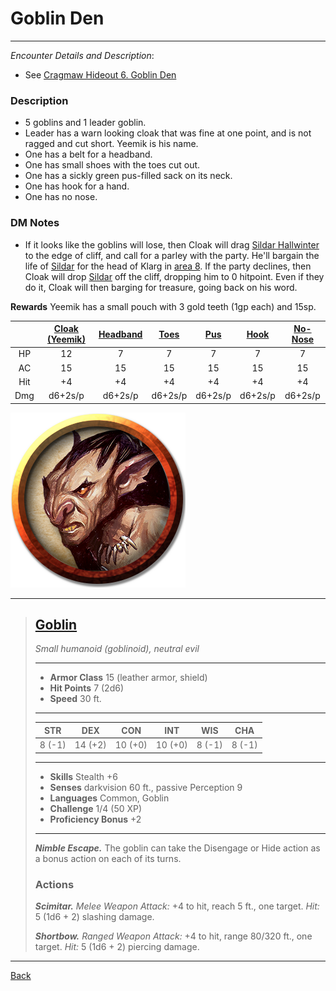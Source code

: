 # Goblin Den
---

_Encounter Details and Description_:
 - See [Cragmaw Hideout 6. Goblin Den](../locations/cragmaw-hideout.md#6-goblin-den)

### Description
 - 5 goblins and 1 leader goblin.
 - Leader has a warn looking cloak that was fine at one point, and is not ragged and cut short. Yeemik is his name.
 - One has a belt for a headband.
 - One has small shoes with the toes cut out.
 - One has a sickly green pus-filled sack on its neck.
 - One has hook for a hand.
 - One has no nose.

### DM Notes
- If it looks like the goblins will lose, then Cloak will drag [Sildar Hallwinter](../npcs/sildar-hallwinter.md) to the edge of cliff, and call for a parley with the party. He'll bargain the life of [Sildar](../npcs/sildar-hallwinter.md) for the head of Klarg in [area 8](../locations/cragmaw-hideout.md#8-klargs-cave). If the party declines, then Cloak will drop [Sildar](../npcs/sildar-hallwinter.md) off the cliff, dropping him to 0 hitpoint. Even if they do it, Cloak will then barging for treasure, going back on his word.

**Rewards**
Yeemik has a small pouch with 3 gold teeth (1gp each) and 15sp.

||[Cloak (Yeemik)](#goblin)|[Headband](#goblin)|[Toes](#goblin)|[Pus](#goblin)|[Hook](#goblin)|[No-Nose](#goblin)|
|:-:|:-:|:-:|:-:|:-:|:-:|:-:|
|HP|12|7|7|7|7|7|
|AC|15|15|15|15|15|15|
|Hit|+4|+4|+4|+4|+4|+4|
|Dmg|d6+2s/p|d6+2s/p|d6+2s/p|d6+2s/p|d6+2s/p|d6+2s/p|

![Goblin](../monsters/images/goblin.png)
___
>## [Goblin](https://5e.tools/bestiary.html#goblin_mm)
>*Small humanoid (goblinoid), neutral evil*
>___
>- **Armor Class** 15 (leather armor, shield)
>- **Hit Points** 7 (2d6)
>- **Speed** 30 ft.
>___
>|STR|DEX|CON|INT|WIS|CHA|
>|:---:|:---:|:---:|:---:|:---:|:---:|
>|8 (-1)|14 (+2)|10 (+0)|10 (+0)|8 (-1)|8 (-1)|
>___
>- **Skills** Stealth +6
>- **Senses** darkvision 60 ft., passive Perception 9
>- **Languages** Common, Goblin
>- **Challenge** 1/4 (50 XP)
>- **Proficiency Bonus** +2
>___
>***Nimble Escape.*** The goblin can take the Disengage or Hide action as a bonus action on each of its turns.  
>
>### Actions
>***Scimitar.*** *Melee Weapon Attack:* +4 to hit, reach 5 ft., one target. *Hit:* 5 (1d6 + 2) slashing damage.  
>
>***Shortbow.*** *Ranged Weapon Attack:* +4 to hit, range 80/320 ft., one target. *Hit:* 5 (1d6 + 2) piercing damage.

---
[Back](./encounters.md)